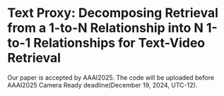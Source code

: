 # Text Proxy: Decomposing Retrieval from a 1-to-N Relationship into N 1-to-1 Relationships for Text-Video Retrieval
Our paper is accepted by AAAI2025.
The code will be uploaded before AAAI2025 Camera Ready deadline(December 19, 2024, UTC-12).
